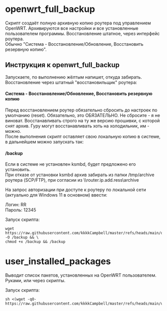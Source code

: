 # openwrt_full_backup

Скрипт создаёт полную архивную копию роутера под управлением OpenWRT.
Архивируются все настройки и все установленные пользователем программы.
Восстановление штатное, через интерфейс роутера.   
  Обычно "Система - Восстановление/Обновление, Восстановить резервную копию".

## Инструкция к openwrt_full_backup

Запускаете, по выполнению жёлтым напишет, откуда забирать.
Восстановление через штатный "восстановильщик" роутера:  
#### Система - Восстановление/Обновление, Восстановить резервную копию

Перед восстановлением роутер обязательно сбросить до настроек по умолчанию (reset). Обязательно, это ОБЯЗАТЕЛЬНО. Не сбросите - я не виноват.
Восстанавливать строго на ту же версию прошивки, с которой снят архив. Гуру могут восстанавливать хоть на холодильник, им - можно.  
После выполнения скрипт оставляет свою локальную копию в системе, в дальнейшем можно запускать так:  
#### /backup  
  
Если в системе не установлен ksmbd, будет предложено его установить.  
При отказе от установки ksmbd архив забирать из папки /tmp/archive роутера (SCP/FTP), при согласии из \\\\router.ip.add.ress\archive  

На запрос авторизации при доступе к роутеру по локальной сети (актуально для Windows 11 в основном) ввести:
  
Логин: RR  
Пароль: 12345  
  
Запуск скрипта:
```
wget https://raw.githubusercontent.com/kkkkCampbell/master/refs/heads/main/openwrt_full_backup -O /backup && \
chmod +x /backup && /backup
```

# user_installed_packages

Выводит список пакетов, установленных на OpenWRT пользователем. Руками, или через скрипты.

Запуск скрипта:

```
sh <(wget -qO- https://raw.githubusercontent.com/kkkkCampbell/master/refs/heads/main/user_installed_packages)
```
